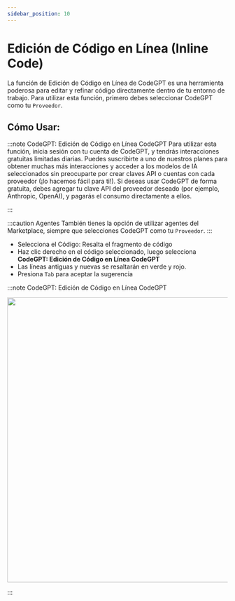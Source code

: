 ```yaml
---
sidebar_position: 10
---
```


# Edición de Código en Línea (Inline Code)

La función de Edición de Código en Línea de CodeGPT es una herramienta poderosa para editar y refinar código directamente dentro de tu entorno de trabajo. Para utilizar esta función, primero debes seleccionar CodeGPT como tu `Proveedor`.

## Cómo Usar:
  
:::note CodeGPT: Edición de Código en Línea CodeGPT
Para utilizar esta función, inicia sesión con tu cuenta de CodeGPT, y tendrás interacciones gratuitas limitadas diarias. Puedes suscribirte a uno de nuestros planes para obtener muchas más interacciones y acceder a los modelos de IA seleccionados sin preocuparte por crear claves API o cuentas con cada proveedor (¡lo hacemos fácil para ti!). Si deseas usar CodeGPT de forma gratuita, debes agregar tu clave API del proveedor deseado (por ejemplo, Anthropic, OpenAI), y pagarás el consumo directamente a ellos.

:::

:::caution Agentes
También tienes la opción de utilizar agentes del Marketplace, siempre que selecciones CodeGPT como tu `Proveedor`.
:::

- Selecciona el Código: Resalta el fragmento de código
- Haz clic derecho en el código seleccionado, luego selecciona **CodeGPT: Edición de Código en Línea CodeGPT**
- Las líneas antiguas y nuevas se resaltarán en verde y rojo.
- Presiona `Tab` para aceptar la sugerencia

:::note CodeGPT: Edición de Código en Línea CodeGPT
<p align="center">
  <img width="900" height="650" src="https://github.com/user-attachments/assets/87c82fe4-c2d7-4bbe-a76d-36176d659828" />
</p>
:::
